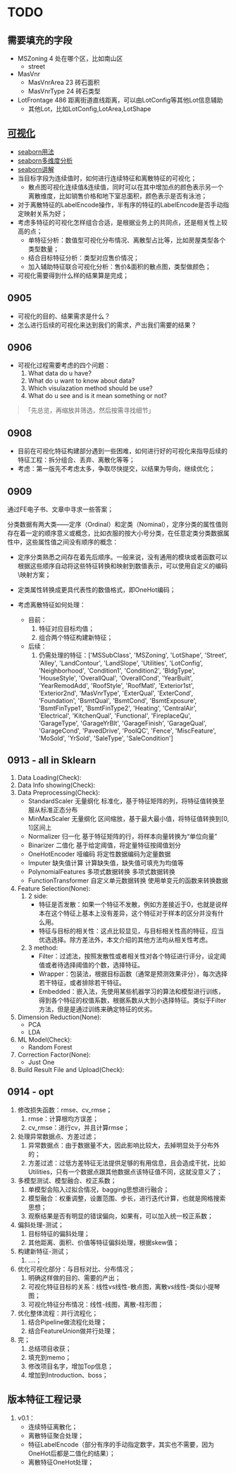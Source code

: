 # TODO 

## 需要填充的字段

- MSZoning 4 处在哪个区，比如南山区
	- street
- MasVnr
	- MasVnrArea 23 砖石面积
	- MasVnrType 24 砖石类型
- LotFrontage 486 距离街道直线距离，可以由LotConfig等其他Lot信息辅助
	- 其他Lot，比如LotConfig,LotArea,LotShape
    
## [可视化](https://github.com/NemoHoHaloAi/something_I_should_remember/blob/master/memo/iiam/iv/da_ml/%E6%95%B0%E6%8D%AE%E5%8F%AF%E8%A7%86%E5%8C%96/README.md)

- [seaborn用法](http://seaborn.pydata.org/examples/index.html)
- [seaborn多维度分析](https://www.jianshu.com/p/3ae90f227034)
- [seaborn讲解](https://www.jianshu.com/p/95d02007bff5)
- 当目标字段为连续值时，如何进行连续特征和离散特征的可视化；
	- 散点图可视化连续值&连续值，同时可以在其中增加点的颜色表示另一个离散维度，比如销售价格和地下室总面积，颜色表示是否有泳池；
- 对于离散特征的LabelEncode操作，半有序的特征的LabelEncode是否手动指定映射关系为好；
- 考虑多特征的可视化怎样组合合适，是根据业务上的共同点，还是相关性上较高的点；
	- 单特征分析：数值型可视化分布情况、离散型占比等，比如房屋类型各个类型数量；
	- 结合目标特征分析：类型对应售价情况；
	- 加入辅助特征联合可视化分析：售价&面积的散点图，类型做颜色；
- 可视化需要得到什么样的结果算是完成；

## 0905
- 可视化的目的、结果需求是什么？
- 怎么进行后续的可视化来达到我们的需求，产出我们需要的结果？

## 0906
- 可视化过程需要考虑的四个问题：
	1. What data do u have?
	2. What do u want to know about data?
	3. Which visulazation method should be use?
	4. What do u see and is it mean something or not?

> 「先总览，再缩放并筛选，然后按需寻找细节」

## 0908
- 目前在可视化特征构建部分遇到一些困难，如何进行好的可视化来指导后续的特征工程：拆分组合、丢弃、离散化等等；
- 考虑：第一版先不考虑太多，争取尽快提交，以结果为导向，继续优化；

## 0909
通过FE电子书、文章中寻求一些答案；

分类数据有两大类——定序（Ordinal）和定类（Nominal），定序分类的属性值则存在着一定的顺序意义或概念，比如衣服的按大小号分类，在任意定类分类数据属性中，这些属性值之间没有顺序的概念：
- 定序分类熟悉之间存在着先后顺序。一般来说，没有通用的模块或者函数可以根据这些顺序自动将这些特征转换和映射到数值表示，可以使用自定义的编码\映射方案；
- 定类属性转换成更具代表性的数值格式，即OneHot编码；

- 考虑离散特征如何处理：
	- 目前：
		1. 特征对应目标均值；
		2. 组合两个特征构建新特征；
	- 后续：
		1. 仍需处理的特征：['MSSubClass', 'MSZoning', 'LotShape', 'Street', 'Alley', 'LandContour', 'LandSlope', 'Utilities', 'LotConfig', 'Neighborhood', 'Condition1', 'Condition2', 'BldgType', 'HouseStyle', 'OverallQual', 'OverallCond', 'YearBuilt', 'YearRemodAdd', 'RoofStyle', 'RoofMatl', 'Exterior1st', 'Exterior2nd', 'MasVnrType', 'ExterQual', 'ExterCond', 'Foundation', 'BsmtQual', 'BsmtCond', 'BsmtExposure', 'BsmtFinType1', 'BsmtFinType2', 'Heating', 'CentralAir', 'Electrical', 'KitchenQual', 'Functional', 'FireplaceQu', 'GarageType', 'GarageYrBlt', 'GarageFinish', 'GarageQual', 'GarageCond', 'PavedDrive', 'PoolQC', 'Fence', 'MiscFeature', 'MoSold', 'YrSold', 'SaleType', 'SaleCondition']

## 0913 - all in Sklearn

1. Data Loading(Check):
2. Data Info showing(Check):
3. Data Preprocessing(Check):
    - StandardScaler  无量纲化    标准化，基于特征矩阵的列，将特征值转换至服从标准正态分布
    - MinMaxScaler    无量纲化    区间缩放，基于最大最小值，将特征值转换到[0, 1]区间上
    - Normalizer    归一化      基于特征矩阵的行，将样本向量转换为“单位向量”
    - Binarizer    二值化      基于给定阈值，将定量特征按阈值划分
    - OneHotEncoder    哑编码      将定性数据编码为定量数据
    - Imputer    缺失值计算    计算缺失值，缺失值可填充为均值等
    - PolynomialFeatures  多项式数据转换    多项式数据转换
    - FunctionTransformer  自定义单元数据转换  使用单变元的函数来转换数据
4. Feature Selection(None):
    1. 2 side:
        - 特征是否发散：如果一个特征不发散，例如方差接近于0，也就是说样本在这个特征上基本上没有差异，这个特征对于样本的区分并没有什么用。
        - 特征与目标的相关性：这点比较显见，与目标相关性高的特征，应当优选选择。除方差法外，本文介绍的其他方法均从相关性考虑。
    2. 3 method:
        - Filter：过滤法，按照发散性或者相关性对各个特征进行评分，设定阈值或者待选择阈值的个数，选择特征。
        - Wrapper：包装法，根据目标函数（通常是预测效果评分），每次选择若干特征，或者排除若干特征。
        - Embedded：嵌入法，先使用某些机器学习的算法和模型进行训练，得到各个特征的权值系数，根据系数从大到小选择特征。类似于Filter方法，但是是通过训练来确定特征的优劣。
5. Dimension Reduction(None):
    - PCA
    - LDA
6. ML Model(Check):
    - Random Forest
7. Correction Factor(None):
    - Just One
8. Build Result File and Upload(Check):

## 0914 - opt

1. 修改损失函数：rmse、cv_rmse；
    1. rmse：计算根均方误差；
    2. cv_rmse：进行cv，并且计算rmse；
2. 处理异常数据点、方差过滤；
    1. 异常数据点：由于数据量不大，因此影响比较大，去掉明显处于分布外的；
    2. 方差过滤：过低方差特征无法提供足够的有用信息，且会造成干扰，比如Utilities，只有一个数据点跟其他数据点该特征值不同，这就没意义了；
3. 多模型测试、模型融合、校正系数；
    1. 单模型会陷入过拟合情况，bagging思想进行融合；
    2. 模型融合：权重调整，设置范围、步长，进行迭代计算，也就是网格搜索思想；
    3. 观察结果是否有明显的错误偏向，如果有，可以加入统一校正系数；
4. 偏斜处理-测试；
    1. 目标特征的偏斜处理；
    2. 其他距离、面积、价值等特征偏斜处理，根据skew值；
5. 构建新特征-测试；
    1. ....；
6. 优化可视化部分：与目标对比、分布情况；
    1. 明确这样做的目的、需要的产出；
    2. 可视化特征目标的关系：线性vs线性-散点图，离散vs线性-类似小提琴图；
    3. 可视化特征分布情况：线性-线图，离散-柱形图；
7. 优化整体流程：并行流程化；
    1. 结合Pipeline做流程化处理；
    2. 结合FeatureUnion做并行处理；
8. 完；
    1. 总结项目收获；
    2. 填充到memo；
    3. 修改项目名字，增加Top信息；
    4. 增加到Introduction、boss；

## 版本特征工程记录
1. v0.1：
    - 连续特征离散化；
    - 离散特征聚合处理；
    - 特征LabelEncode（部分有序的手动指定数字，其实也不需要，因为OneHot后都是二值化的结果）；
    - 离散特征OneHot处理；
